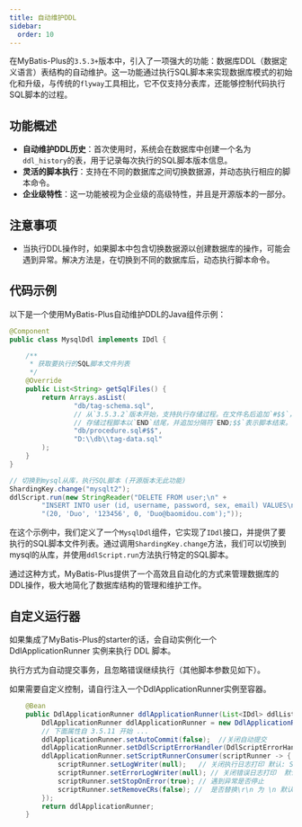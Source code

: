 ```yaml
---
title: 自动维护DDL
sidebar:
  order: 10
---
```


在MyBatis-Plus的`3.5.3+`版本中，引入了一项强大的功能：数据库DDL（数据定义语言）表结构的自动维护。这一功能通过执行SQL脚本来实现数据库模式的初始化和升级，与传统的`flyway`工具相比，它不仅支持分表库，还能够控制代码执行SQL脚本的过程。

## 功能概述

- **自动维护DDL历史**：首次使用时，系统会在数据库中创建一个名为`ddl_history`的表，用于记录每次执行的SQL脚本版本信息。
- **灵活的脚本执行**：支持在不同的数据库之间切换数据源，并动态执行相应的脚本命令。
- **企业级特性**：这一功能被视为企业级的高级特性，并且是开源版本的一部分。

## 注意事项

- 当执行DDL操作时，如果脚本中包含切换数据源以创建数据库的操作，可能会遇到异常。解决方法是，在切换到不同的数据库后，动态执行脚本命令。

## 代码示例

以下是一个使用MyBatis-Plus自动维护DDL的Java组件示例：

```java
@Component
public class MysqlDdl implements IDdl {

    /**
     * 获取要执行的SQL脚本文件列表
     */
    @Override
    public List<String> getSqlFiles() {
        return Arrays.asList(
                "db/tag-schema.sql",
                // 从`3.5.3.2`版本开始，支持执行存储过程。在文件名后追加`#$$`，其中`$$`是自定义的完整SQL分隔符。
                // 存储过程脚本以`END`结尾，并追加分隔符`END;$$`表示脚本结束。
                "db/procedure.sql#$$",
                "D:\\db\\tag-data.sql"
        );
    }
}

// 切换到mysql从库，执行SQL脚本 (开源版本无此功能)
ShardingKey.change("mysqlt2");
ddlScript.run(new StringReader("DELETE FROM user;\n" +
        "INSERT INTO user (id, username, password, sex, email) VALUES\n" +
        "(20, 'Duo', '123456', 0, 'Duo@baomidou.com');"));
```

在这个示例中，我们定义了一个`MysqlDdl`组件，它实现了`IDdl`接口，并提供了要执行的SQL脚本文件列表。通过调用`ShardingKey.change`方法，我们可以切换到mysql的从库，并使用`ddlScript.run`方法执行特定的SQL脚本。

通过这种方式，MyBatis-Plus提供了一个高效且自动化的方式来管理数据库的DDL操作，极大地简化了数据库结构的管理和维护工作。

## 自定义运行器

如果集成了MyBatis-Plus的starter的话，会自动实例化一个 DdlApplicationRunner 实例来执行 DDL 脚本。

执行方式为自动提交事务，且忽略错误继续执行（其他脚本参数见如下）。

如果需要自定义控制，请自行注入一个DdlApplicationRunner实例至容器。

```java
    @Bean
    public DdlApplicationRunner ddlApplicationRunner(List<IDdl> ddlList) {
        DdlApplicationRunner ddlApplicationRunner = new DdlApplicationRunner(ddlList);
        // 下面属性自 3.5.11 开始 ...
        ddlApplicationRunner.setAutoCommit(false);	//关闭自动提交
        ddlApplicationRunner.setDdlScriptErrorHandler(DdlScriptErrorHandler.ThrowsErrorHandler.INSTANCE); // 设置错误处理方式为抛异常
        ddlApplicationRunner.setScriptRunnerConsumer(scriptRunner -> {
            scriptRunner.setLogWriter(null);   // 关闭执行日志打印 默认: System.out
            scriptRunner.setErrorLogWriter(null); // 关闭错误日志打印  默认:System.err
            scriptRunner.setStopOnError(true); // 遇到异常是否停止
            scriptRunner.setRemoveCRs(false); //  是否替换\r\n 为 \n 默认: false
        });
        return ddlApplicationRunner;
    }
```